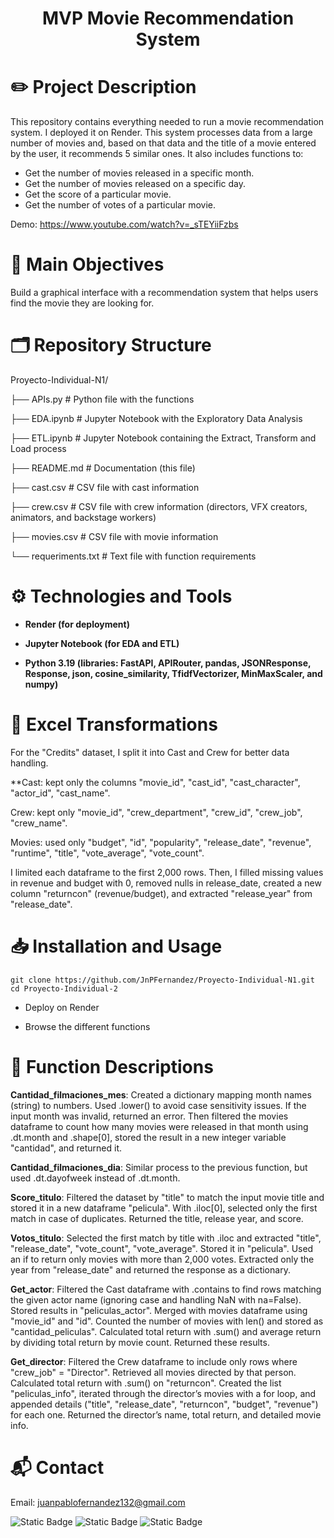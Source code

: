 <h1 align="center">MVP Movie Recommendation System</h1>

# ✏️ Project Description

This repository contains everything needed to run a movie recommendation system. I deployed it on Render. This system processes data from a large number of movies and, based on that data and the title of a movie entered by the user, it recommends 5 similar ones.
It also includes functions to:  <br>
- Get the number of movies released in a specific month.  <br>
- Get the number of movies released on a specific day.  <br>
- Get the score of a particular movie.  <br>
- Get the number of votes of a particular movie.  <br>

Demo: https://www.youtube.com/watch?v=_sTEYiiFzbs

# 🔎 Main Objectives

Build a graphical interface with a recommendation system that helps users find the movie they are looking for.

# 🗂️ Repository Structure

Proyecto-Individual-N1/

├── APIs.py # Python file with the functions

├── EDA.ipynb # Jupyter Notebook with the Exploratory Data Analysis

├── ETL.ipynb # Jupyter Notebook containing the Extract, Transform and Load process

├── README.md # Documentation (this file)

├── cast.csv # CSV file with cast information

├── crew.csv # CSV file with crew information (directors, VFX creators, animators, and backstage workers)

├── movies.csv # CSV file with movie information

└── requeriments.txt # Text file with function requirements

# ⚙️ Technologies and Tools

- **Render (for deployment)**

- **Jupyter Notebook (for EDA and ETL)**

- **Python 3.19 (libraries: FastAPI, APIRouter, pandas, JSONResponse, Response, json, cosine_similarity, TfidfVectorizer, MinMaxScaler, and numpy)**

# 🔁 Excel Transformations

For the "Credits" dataset, I split it into Cast and Crew for better data handling.

**Cast: kept only the columns "movie_id", "cast_id", "cast_character", "actor_id", "cast_name".

Crew: kept only "movie_id", "crew_department", "crew_id", "crew_job", "crew_name".

Movies: used only "budget", "id", "popularity", "release_date", "revenue", "runtime", "title", "vote_average", "vote_count".

I limited each dataframe to the first 2,000 rows. Then, I filled missing values in revenue and budget with 0, removed nulls in release_date, created a new column "returncon" (revenue/budget), and extracted "release_year" from "release_date".

# 📥 Installation and Usage
```
git clone https://github.com/JnPFernandez/Proyecto-Individual-N1.git
cd Proyecto-Individual-2
```
- Deploy on Render

- Browse the different functions

# 👾 Function Descriptions

**Cantidad_filmaciones_mes**:
Created a dictionary mapping month names (string) to numbers. Used .lower() to avoid case sensitivity issues. If the input month was invalid, returned an error. Then filtered the movies dataframe to count how many movies were released in that month using .dt.month and .shape[0], stored the result in a new integer variable "cantidad", and returned it.

**Cantidad_filmaciones_dia**:
Similar process to the previous function, but used .dt.dayofweek instead of .dt.month.

**Score_titulo**:
Filtered the dataset by "title" to match the input movie title and stored it in a new dataframe "pelicula". With .iloc[0], selected only the first match in case of duplicates. Returned the title, release year, and score.

**Votos_titulo**:
Selected the first match by title with .iloc and extracted "title", "release_date", "vote_count", "vote_average". Stored it in "pelicula". Used an if to return only movies with more than 2,000 votes. Extracted only the year from "release_date" and returned the response as a dictionary.

**Get_actor**:
Filtered the Cast dataframe with .contains to find rows matching the given actor name (ignoring case and handling NaN with na=False). Stored results in "peliculas_actor". Merged with movies dataframe using "movie_id" and "id". Counted the number of movies with len() and stored as "cantidad_peliculas". Calculated total return with .sum() and average return by dividing total return by movie count. Returned these results.

**Get_director**:
Filtered the Crew dataframe to include only rows where "crew_job" = "Director". Retrieved all movies directed by that person. Calculated total return with .sum() on "returncon". Created the list "peliculas_info", iterated through the director’s movies with a for loop, and appended details ("title", "release_date", "returncon", "budget", "revenue") for each one. Returned the director’s name, total return, and detailed movie info.

# 📬 Contact

Email: juanpablofernandez132@gmail.com

![Static Badge](https://img.shields.io/badge/LinkedIn-blue?link=https%3A%2F%2Fwww.linkedin.com%2Fin%2Fjpfv2%2F) ![Static Badge](https://img.shields.io/badge/Youtube-darkred?link=https%3A%2F%2Fwww.youtube.com%2F%40JuanPabloFern%25C3%25A1ndez-e6e) ![Static Badge](https://img.shields.io/badge/Notion-black?link=https%3A%2F%2Fsecond-wave-17e.notion.site%2FJuan-Pablo-Fern-ndez-Data-Analytics-Portfolio-2294eeb9829e80c39fb7e702609719a7)
